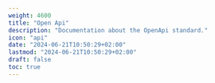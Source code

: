 ```yaml
---
weight: 4600
title: "Open Api"
description: "Documentation about the OpenApi standard."
icon: "api"
date: "2024-06-21T10:50:29+02:00"
lastmod: "2024-06-21T10:50:29+02:00"
draft: false
toc: true
---
```

